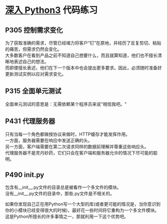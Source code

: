# [深入 Python3](https://book.douban.com/subject/3628911/) 代码练习

## P305 控制需求变化

为了获取准确的需求，尽管已经竭力将客户“钉”在原地，并经历了反复剪切、粘贴的痛苦，但需求仍然会变化。\
大多数客户在看到产品之前不知道自己想要什么，而且就算知道，他们也不擅长清晰地表述自己的想法。\
而即便擅长表述，他们在下一个版本中也会提出更多要求。因此，必须随时准备好更新测试实例以应对需求变化。

## P315 全面单元测试

全面单元测试的意思是：无需依赖某个程序员来说"相信我吧。"

## P431 代理服务器

只有当每一个角色都做按协议来做时，HTTP缓存才能发挥作用。\
一方面，服务器需要在响应中发送正确的头。\
另一方面，客户端需要在第二次请求同样的数据前理解并尊重这些响应头。\
代理服务器不是灵丹妙药，它们只会在客户端和服务器允许的情况下尽可能的聪明。

## P490 __init__.py

包含有__init__.py文件的目录总是被看作一个多文件的模块。\
没有__init__.py文件的目录中，那些.py文件是不相关的。

如果你发现自己正在用Python写一个大型的库(或者更可能的情况是，当你意识到你的小模块已经变得很大的时候)，最好花一些时间将它重构为一个多文件模块。\
这是Python所擅长的许多事情之一，那就利用一下这个优势吧。



